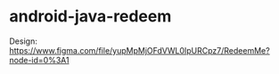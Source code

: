 # android-java-redeem

Design: https://www.figma.com/file/yupMpMjOFdVWL0IpURCpz7/RedeemMe?node-id=0%3A1
